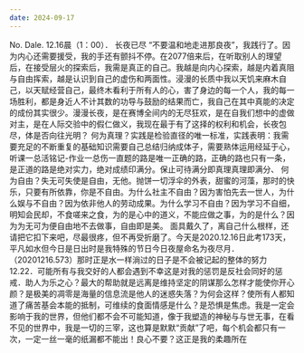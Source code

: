 ```yaml
---
date: 2024-09-17
---
```


No.
Dale.
12.16晨（1：00）．
长夜已尽
“不要温和地走进那良夜”，我践行了。因为内心还需要援受，我的手还有颤抖不停。在2077倍来后，在听取别人的理望后，在接受层火的探索后，我需是真正的自己。我越是向内心探索，越是内着真阻与自由挥索，越是认识到自己的虚伤和两面性。浸漫的长质中我以天饥来麻木自己，以天赋经营自己，最终木看利于所有人的心，害了身边的每一个人，我的每一场胜利，都是身近人不计其数的功导与鼓励的结果而亡，我自己在其中真能的决定的成份其实很少。漫漫长夜，是在赛博全间内的无尽狂欢，是在自我们想中的虚做对主，是在人际交验中的假仁做义，我现在最于有了这择的权利和机会，长夜包尽，体是否向往光明？
何为真理？实践是检验直径的唯一标准，实践表明：我需要充足的不断重复的基础知识需要自己总结归纳成体子，需要熟体运用经延于心，听课一总活铭记-作业一总伤一直题的路是唯一正确的路，正确的路也只有一条，是正道的路是绝对实力，绝对成绩印满分。保止可待满分即真理真理即满分、
何为自由？失无可失使是自由，无他。抛饼一切浮伞的外表，甜蜜的河藻，那时的快乐，只要有所依靠，你是不自由。为什么社主不自由？因为害怕先去一世人，为什么娱与不自由？因为依非他人的劳动成果。为什么学习不自由？因为学习不自细，明知会民却，不食嗟来之食，为的是心中的道义，不能应做之事，为的是什么？因为为无可为便自由地不去做事，自由即是美。
面具戴久了，离自己什么根样，还请把它扣下来吧，尽最很疼，但不再受折磨了。今天是2020.12.16日此考173天，平凡如水但今日是日出时是我特殊的节日今日夜屋命名为夜尽月．（20201216.573）那时正是水一样淌过的日子是不会被记起的整体的努力
12.22．可能所有与我交好的人都会遇到不幸这是对我的惩罚是反社会同好的惩戒．助人为乐之心？最大的帮助就是远离是维持坚定的阴谋那么怎样才能使你开心颜？是极美的凋零是海量的信息流是他人的迷惑失落？为何会这样？使所有人都知道了痛苦基会本能的抵制，可维续的食面情感是什么？是恐惧是焦虑。我是一定会影响于我的世界，但他们都不会不可能知道，像于我塑造的神秘与与世无事，在看不见的世界中，我是一切的三宰，这也算是默默“贡献”了吧，每个机会都只有一次，一定一丝一毫的纸漏都不能出！良心不要？这正是我的柔趣所在
